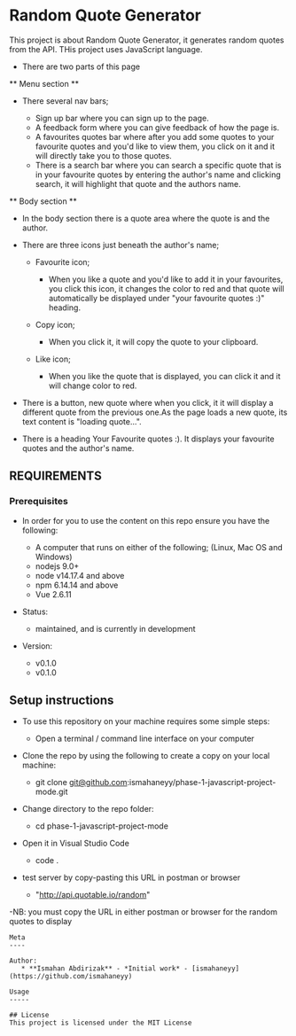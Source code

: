 # Random Quote Generator

This project is about Random Quote Generator, it generates random quotes from the API. THis project uses JavaScript language. 

- There are two parts of this page

** Menu section ** 

 - There several nav bars;

     - Sign up bar where you can sign up to the page.
     - A feedback form where you can give feedback of how the page is. 
     - A favourites quotes bar where after you add some quotes to your favourite quotes and you'd like to view them, you click on it and it will directly take you to those quotes.
     - There is a search bar where you can search a specific quote that is in your favourite quotes by entering the author's name and clicking search, it will highlight that quote and the authors name. 

** Body section ** 

- In the body section there is a quote area where the quote is and the author. 

- There are three icons just beneath the author's name;

     - Favourite icon; 
          - When you like a quote and you'd like to add it in your favourites, you click this icon, it changes the color to red and that quote will automatically be displayed under "your favourite quotes :)" heading.

     - Copy icon;
          - When you click it, it will copy the quote to your clipboard.

     - Like icon;
          - When you like the quote that is displayed, you can click it and it will change color to red.  

- There is a button, new quote where when you click, it it will display a different quote from the previous one.As the page loads a new quote, its text content is "loading quote...".   

- There is a heading Your Favourite quotes :). It displays your favourite quotes and the author's name.

## REQUIREMENTS

### Prerequisites

- In order for you to use the content on this repo ensure you have the following:

    - A computer that runs on either of the following; (Linux, Mac OS and Windows)
    - nodejs 9.0+
    - node v14.17.4 and above
    - npm 6.14.14 and above
    - Vue 2.6.11

- Status:
    - maintained, and is currently in development

- Version:
    - v0.1.0
    - v0.1.0

## Setup instructions

- To use this repository on your machine requires some simple steps:

    - Open a terminal / command line interface on your computer

- Clone the repo by using the following to create a copy on your local machine:

    - git clone git@github.com:ismahaneyy/phase-1-javascript-project-mode.git

- Change directory to the repo folder:

    - cd phase-1-javascript-project-mode

- Open it in Visual Studio Code

    - code .

- test server by copy-pasting this URL in postman or browser

    - "http://api.quotable.io/random"

-NB: you must copy the URL in either postman or browser for the random quotes to display

```
Meta
----

Author:
   * **Ismahan Abdirizak** - *Initial work* - [ismahaneyy](https://github.com/ismahaneyy)

Usage
-----

## License
This project is licensed under the MIT License


